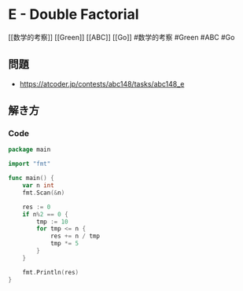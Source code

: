 # E - Double Factorial
[[数学的考察]] [[Green]] [[ABC]] [[Go]]
#数学的考察 #Green #ABC #Go 

## 問題
- https://atcoder.jp/contests/abc148/tasks/abc148_e

## 解き方
### Code
```go
package main

import "fmt"

func main() {
	var n int
	fmt.Scan(&n)

	res := 0
	if n%2 == 0 {
		tmp := 10
		for tmp <= n {
			res += n / tmp
			tmp *= 5
		}
	}

	fmt.Println(res)
}
```